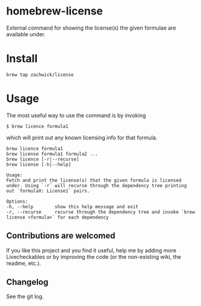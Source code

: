 homebrew-license
================
External command for showing the license(s) the given formulae are available under.

# Install
    brew tap zachwick/license

# Usage
The most useful way to use the command is by invoking

    $ brew licence formula1

which will print out any known licensing info for that formula.

```
brew licence formula1
brew license formula1 formula2 ...
brew licence [-r|--recurse]
brew license [-h|--help]

Usage:
Fetch and print the license(s) that the given formula is licensed under. Using `-r` will recurse through the dependency tree printing out `formulaX: License1` pairs.

Options:
-h, --help        show this help message and exit
-r, --recurse     recurse through the dependency tree and invoke `brew license <formula>` for each dependency
```

## Contributions are welcomed
If you like this project and you find it useful, help me by adding more Livecheckables or by improving the code (or the non-existing wiki, the readme, etc.).

## Changelog
See the git log.













